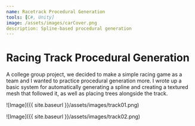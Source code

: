 ```yaml
---
name: Racetrack Procedural Generation
tools: [C#, Unity]
image: /assets/images/carCover.png
description: Spline-based procedural generation
---
```


# Racing Track Procedural Generation

A college group project, we decided to make a simple racing game as a team and I wanted to practice procedural generation more.
I wrote up a basic system for automatically generating a spline and creating a textured mesh that followed it, as well as placing trees alongside the track.

![Image]({{ site.baseurl }}/assets/images/track01.png)

![Image]({{ site.baseurl }}/assets/images/track02.png)